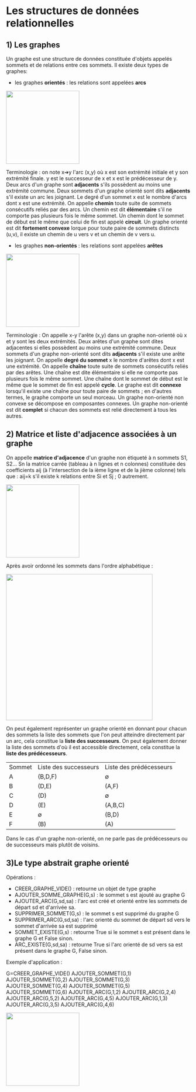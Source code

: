 # Les structures de données relationnelles


## 1) Les graphes

Un graphe est une structure de données constituée d'objets appelés sommets et de relations entre ces sommets. Il existe deux types de graphes: 

- les graphes **orientés** : les relations sont appelées **arcs**

<img src="Assets/graphe_oriente.png" width="200" height="200">

Terminologie : on note  x➔y l'arc (x,y) où x est son extrémité initiale et y son extrémité finale. y est le successeur de x et x est le prédécesseur de y. Deux arcs d'un graphe sont **adjacents** s'ils possèdent au moins une extrémité commune. Deux sommets d'un graphe orienté sont dits **adjacents** s'il existe un arc les joignant. Le degré d'un sommet x est le nombre d'arcs dont x est une extrémité. On appelle **chemin** toute suite de sommets consécutifs reliés par des arcs. Un chemin est dit **élémentaire** s'il ne comporte pas plusieurs fois le même sommet. Un chemin dont le sommet de début est le même que celui de fin est appelé **circuit**. Un graphe orienté est dit **fortement convexe** lorque pour toute paire de sommets distincts (u,v), il existe un chemin de u vers v et un chemin de v vers u.

- les graphes **non-orientés** : les relations sont appelées **arêtes**

<img src="Assets/graphe_non_oriente.png" width="200" height="200">

Terminologie : On appelle x-y l'arête (x,y) dans un graphe non-orienté où x et y sont les deux extrémités.
Deux arêtes d'un graphe sont dites adjacentes si elles possèdent au moins une extrémité commune. Deux sommets d'un graphe non-orienté sont dits **adjacents** s'il existe une arête les joignant. On appelle **degré du sommet** x le nombre d'arêtes dont x est une extrémité. On appelle **chaîne** toute suite de sommets consécutifs reliés par des arêtes. Une chaîne est dite élémentaire si elle ne comporte pas plusieurs fois le même sommet. Une chaîne dont le sommet de début est le même que le sommet de fin est appelé **cycle**. Le graphe est dit **connexe** lorsqu'il existe une chaîne pour toute paire de sommets ; en d'autres termes, le graphe comporte un seul morceau. Un graphe non-orienté non convexe se décompose en composantes connexes. Un graphe non-orienté est dit **complet** si chacun des sommets est relié directement à tous les autres.


## 2) Matrice et liste d'adjacence associées à un graphe

On appelle **matrice d'adjacence** d'un graphe non étiqueté à n sommets S1, S2... Sn la matrice carrée (tableau à n lignes et n colonnes) constituée des coefficients aij (à l'intersection de la ième ligne et de la jième colonne) tels que : 
aij=k s'il existe k relations entre Si et Sj ; 0 autrement.

<img src="Assets/matrice.png" width="200" height="200">

Après avoir ordonné les sommets dans l'ordre alphabétique :

<img src="Assets/Matrice2.png" width="400" height="400">

On peut également représenter un graphe orienté en donnant pour chacun des sommets la liste des sommets que l'on peut atteindre directement par un arc, cela constitue la **liste des successeurs**. On peut également donner la liste des sommets d'où il est accessible directement, cela constitue la **liste des prédécesseurs**.

<table>
<tr>
<td>
Sommet
</td>
<td>
Liste des successeurs
</td>
<td>
Liste des prédécesseurs
</td>
</tr>
<tr>
<td>
A
</td>
<td>
(B,D,F)
</td>
<td>
∅
</td>
</tr>
<tr>
<td>
B
</td>
<td>
(D,E)
</td>
<td>
(A,F)
</td>
</tr>
<tr>
<td>
C
</td>
<td>
(D)
</td>
<td>
∅
</td>
</tr>
<tr>
<td>
D
</td>
<td>
(E)
</td>
<td>
(A,B,C)
</td>
</tr>
<tr>
<td>
E
</td>
<td>
∅
</td>
<td>
(B,D)
</td>
</tr>
<tr>
<td>
F
</td>
<td>
(B)
</td>
<td>
(A)
</td>
</tr>
</table>
Dans le cas d'un graphe non-orienté, on ne parle pas de prédécesseurs ou de successeurs mais plutôt de voisins.

## 3)Le type abstrait graphe orienté

Opérations :

- CREER_GRAPHE_VIDE() : retourne un objet de type graphe
- AJOUTER_SOMME_GRAPHE(G,s) : le sommet s est ajouté au graphe G
- AJOUTER_ARC(G,sd,sa) : l'arc est créé et orienté entre les sommets de départ sd et d'arrivée sa.
- SUPPRIMER_SOMMET(G,s) : le sommet s est supprimé du graphe G
- SUPPRIMER_ARC(G,sd,sa) : l'arc orienté du sommet de départ sd vers le sommet d'arrivée sa est supprimé
- SOMMET_EXISTE(G,s) : retourne True si le sommet s est présent dans le graphe G et False sinon.
- ARC_EXISTE(G,sd,sa) : retourne True si l'arc orienté de sd vers sa est présent dans le graphe G, False sinon.

Exemple d'application :

G=CREER_GRAPHE_VIDE()
AJOUTER_SOMMET(G,1)
AJOUTER_SOMMET(G,2)
AJOUTER_SOMMET(G,3)
AJOUTER_SOMMET(G,4)
AJOUTER_SOMMET(G,5)
AJOUTER_SOMMET(G,6)
AJOUTER_ARC(G,1,2)
AJOUTER_ARC(G,2,4)
AJOUTER_ARC(G,5,2)
AJOUTER_ARC(G,4,5)
AJOUTER_ARC(G,1,3)
AJOUTER_ARC(G,3,5)
AJOUTER_ARC(G,4,6)

<img src="Assets/graphe_astrait.png" width="200" height="200">